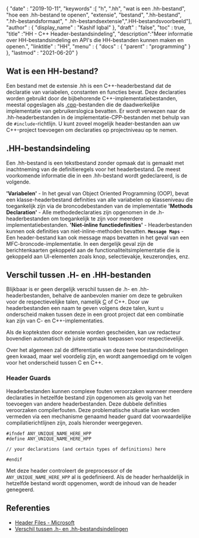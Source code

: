 {
  "date" : "2019-10-11",
  "keywords" :[ "h", ".hh", "wat is een .hh-bestand", "hoe een .hh-bestand te openen", "extensie", "bestand", ".hh-bestand", ".hh-bestandsformaat", " .hh-bestandsextensie",".HH-bestandsvoorbeeld"],
  "author" : {
    "display_name" : "Kashif Iqbal"
},
  "draft" : "false",
  "toc" : true,
  "title" :"HH - C++ Header-bestandsindeling",
  "description":"Meer informatie over HH-bestandsindeling en API's die HH-bestanden kunnen maken en openen.",
  "linktitle" : "HH",
  "menu" : {
    "docs" : {
      "parent" : "programming"
}
},
  "lastmod" : "2021-06-20"
}

## Wat is een HH-bestand?

Een bestand met de extensie .hh is een C++-headerbestand dat de declaratie van variabelen, constanten en functies bevat. Deze declaraties worden gebruikt door de bijbehorende C++-implementatiebestanden, meestal opgeslagen als [.cpp](/nl/programming/cpp/)-bestanden die de daadwerkelijke implementatie van gebruikerslogica bevatten. Er wordt verwezen naar de .hh-headerbestanden in de implementatie-CPP-bestanden met behulp van de `#include`-richtlijn. U kunt zoveel mogelijk header-bestanden aan uw C++-project toevoegen om declaraties op projectniveau op te nemen.

## .HH-bestandsindeling

Een .hh-bestand is een tekstbestand zonder opmaak dat is gemaakt met inachtneming van de definitieregels voor het headerbestand. De meest voorkomende informatie die in een .hh-bestand wordt gedeclareerd, is de volgende.

**'Variabelen'** - In het geval van Object Oriented Programming (OOP), bevat een klasse-headerbestand definities van alle variabelen op klasseniveau die toegankelijk zijn via de broncodebestanden van de implementatie
**'Methods Declaration'** - Alle methodedeclaraties zijn opgenomen in de .h-headerbestanden om toegankelijk te zijn voor meerdere implementatiebestanden.
**'Niet-inline functiedefinities'** - Headerbestanden kunnen ook definities van niet-inline-methoden bevatten.
**`Message Maps`** - Een header-bestand kan ook message maps bevatten in het geval van een MFC-broncode-implementatie. In een dergelijk geval zijn de berichtenkaarten gekoppeld aan de functionaliteitsimplementatie die is gekoppeld aan UI-elementen zoals knop, selectievakje, keuzerondjes, enz.

## Verschil tussen .H- en .HH-bestanden

Blijkbaar is er geen dergelijk verschil tussen de .h- en .hh-headerbestanden, behalve de aanbevolen manier om deze te gebruiken voor de respectievelijke talen, namelijk [C](/nl/programming/c/) of C++. Door uw headerbestanden een naam te geven volgens deze talen, kunt u onderscheid maken tussen deze in een groot project dat een combinatie kan zijn van C- en C++-implementaties.

Als de kopteksten door extensie worden gescheiden, kan uw redacteur bovendien automatisch de juiste opmaak toepassen voor respectievelijk.

Over het algemeen zal de differentiatie van deze twee bestandsindelingen geen kwaad, maar wel voordelig zijn, en wordt aangemoedigd om te volgen voor het onderscheid tussen C en C++.

### Header Guards

Headerbestanden kunnen complexe fouten veroorzaken wanneer meerdere declaraties in hetzelfde bestand zijn opgenomen als gevolg van het toevoegen van andere headerbestanden. Deze dubbele definities veroorzaken compilerfouten. Deze problematische situatie kan worden vermeden via een mechanisme genaamd header guard dat voorwaardelijke compilatierichtlijnen zijn, zoals hieronder weergegeven.

```
#ifndef ANY_UNIQUE_NAME_HERE_HPP
#define ANY_UNIQUE_NAME_HERE_HPP

// your declarations (and certain types of definitions) here

#endif
```
Met deze header controleert de preprocessor of de `ANY_UNIQUE_NAME_HERE_HPP` al is gedefinieerd. Als de header herhaaldelijk in hetzelfde bestand wordt opgenomen, wordt de inhoud van de header genegeerd.

## Referenties

* [Header Files - Microsoft](https://learn.microsoft.com/en-us/cpp/cpp/header-files-cpp?view=msvc-160)
* [Verschil tussen .h- en .hh-bestandsindelingen](https://stackoverflow.com/questions/10354321/c-reason-why-using-hh-as-extension-for-c-header-files)

